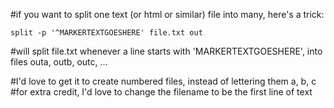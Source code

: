 #if you want to split one text (or html or similar) file into many, here's a trick:

```split -p '^MARKERTEXTGOESHERE' file.txt out```

#will split file.txt whenever a line starts with 'MARKERTEXTGOESHERE', into files outa, outb, outc, ...

#I'd love to get it to create numbered files, instead of lettering them a, b, c
#for extra credit, I'd love to change the filename to be the first line of text